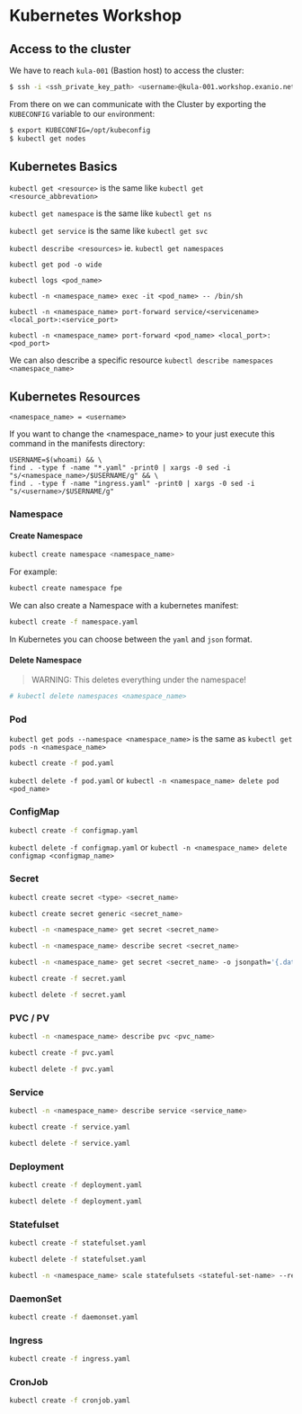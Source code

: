 # Kubernetes Workshop

## Access to the cluster

We have to reach `kula-001` (Bastion host) to access the cluster:

```sh
$ ssh -i <ssh_private_key_path> <username>@kula-001.workshop.exanio.net
```

From there on we can communicate with the Cluster by exporting the `KUBECONFIG` variable to our `env`ironment:

```sh
$ export KUBECONFIG=/opt/kubeconfig
$ kubectl get nodes
```

## Kubernetes Basics

`kubectl get <resource>` is the same like `kubectl get <resource_abbrevation>`

`kubectl get namespace` is the same like `kubectl get ns`

`kubectl get service` is the same like `kubectl get svc`

`kubectl describe <resources>` ie. `kubectl get namespaces`

`kubectl get pod -o wide`

`kubectl logs <pod_name>`

`kubectl -n <namespace_name> exec -it <pod_name> -- /bin/sh`

`kubectl -n <namespace_name> port-forward service/<servicename> <local_port>:<service_port>`

`kubectl -n <namespace_name> port-forward <pod_name> <local_port>:<pod_port>`

We can also describe a specific resource `kubectl describe namespaces <namespace_name>`

## Kubernetes Resources

`<namespace_name> = <username>`

If you want to change the <namespace_name> to your <username> just execute this command in the manifests directory:

```
USERNAME=$(whoami) && \
find . -type f -name "*.yaml" -print0 | xargs -0 sed -i "s/<namespace_name>/$USERNAME/g" && \
find . -type f -name "ingress.yaml" -print0 | xargs -0 sed -i "s/<username>/$USERNAME/g"
```

### Namespace

#### Create Namespace

```sh
kubectl create namespace <namespace_name>
```

For example:

```sh
kubectl create namespace fpe
```

We can also create a Namespace with a kubernetes manifest:

```sh
kubectl create -f namespace.yaml
``` 

In Kubernetes you can choose between the `yaml` and `json` format.

#### Delete Namespace

> WARNING: This deletes everything under the namespace!

```sh
# kubectl delete namespaces <namespace_name>
```

### Pod

`kubectl get pods --namespace <namespace_name>` is the same as `kubectl get pods -n <namespace_name>`

```sh
kubectl create -f pod.yaml
```

`kubectl delete -f pod.yaml` or `kubectl -n <namespace_name> delete pod <pod_name>`

### ConfigMap

```sh
kubectl create -f configmap.yaml
```

`kubectl delete -f configmap.yaml` or `kubectl -n <namespace_name> delete configmap <configmap_name>`

### Secret

```sh
kubectl create secret <type> <secret_name>

kubectl create secret generic <secret_name>

kubectl -n <namespace_name> get secret <secret_name>

kubectl -n <namespace_name> describe secret <secret_name>

kubectl -n <namespace_name> get secret <secret_name> -o jsonpath='{.data}'

kubectl create -f secret.yaml

kubectl delete -f secret.yaml
```

### PVC / PV

```sh
kubectl -n <namespace_name> describe pvc <pvc_name>

kubectl create -f pvc.yaml

kubectl delete -f pvc.yaml
```

### Service

```sh
kubectl -n <namespace_name> describe service <service_name>

kubectl create -f service.yaml

kubectl delete -f service.yaml
```

### Deployment

```sh
kubectl create -f deployment.yaml

kubectl delete -f deployment.yaml
```

### Statefulset

```sh
kubectl create -f statefulset.yaml

kubectl delete -f statefulset.yaml

kubectl -n <namespace_name> scale statefulsets <stateful-set-name> --replicas=<new-replicas>
```

### DaemonSet

```sh
kubectl create -f daemonset.yaml
```

### Ingress

```sh
kubectl create -f ingress.yaml
```

### CronJob

```sh
kubectl create -f cronjob.yaml
```
